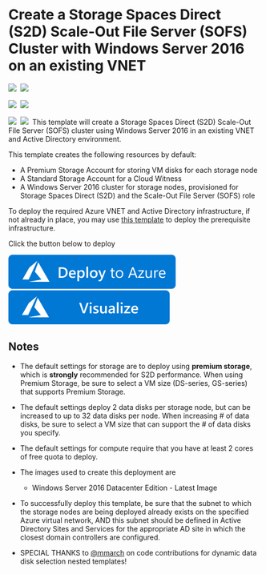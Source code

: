 # Create a Storage Spaces Direct (S2D) Scale-Out File Server (SOFS) Cluster with Windows Server 2016 on an existing VNET

<IMG SRC="https://azurequickstartsservice.blob.core.windows.net/badges/301-storage-spaces-direct-md-zones/PublicLastTestDate.svg" />&nbsp;
<IMG SRC="https://azurequickstartsservice.blob.core.windows.net/badges/301-storage-spaces-direct-md-zones/PublicDeployment.svg" />&nbsp;

<IMG SRC="https://azurequickstartsservice.blob.core.windows.net/badges/301-storage-spaces-direct-md-zones/FairfaxLastTestDate.svg" />&nbsp;
<IMG SRC="https://azurequickstartsservice.blob.core.windows.net/badges/301-storage-spaces-direct-md-zones/FairfaxDeployment.svg" />&nbsp;

<IMG SRC="https://azurequickstartsservice.blob.core.windows.net/badges/301-storage-spaces-direct-md-zones/BestPracticeResult.svg" />&nbsp;
<IMG SRC="https://azurequickstartsservice.blob.core.windows.net/badges/301-storage-spaces-direct-md-zones/CredScanResult.svg" />&nbsp;
This template will create a Storage Spaces Direct (S2D) Scale-Out File Server (SOFS) cluster using Windows Server 2016 in an existing VNET and Active Directory environment.

This template creates the following resources by default:

+	A Premium Storage Account for storing VM disks for each storage node
+   A Standard Storage Account for a Cloud Witness
+	A Windows Server 2016 cluster for storage nodes, provisioned for Storage Spaces Direct (S2D) and the Scale-Out File Server (SOFS) role

To deploy the required Azure VNET and Active Directory infrastructure, if not already in place, you may use <a href="https://github.com/Azure/azure-quickstart-templates/tree/master/active-directory-new-domain-ha-2-dc-zones">this template</a> to deploy the prerequisite infrastructure. 

Click the button below to deploy

<a href="https://portal.azure.com/#create/Microsoft.Template/uri/https%3A%2F%2Fazresiliency.blob.core.windows.net%2F301-storage-spaces-direct-md-zones%2Fazuredeploy.json" target="_blank">
    <img src="https://raw.githubusercontent.com/Azure/azure-quickstart-templates/master/1-CONTRIBUTION-GUIDE/images/deploytoazure.svg?sanitize=true"/>
</a>
<a href="http://armviz.io/#/?load=https%3A%2F%2Fresiliency.blob.core.windows.net%2F301-storage-spaces-direct-md-zones%2Fazuredeploy.json" target="_blank">
    <img src="https://raw.githubusercontent.com/Azure/azure-quickstart-templates/master/1-CONTRIBUTION-GUIDE/images/visualizebutton.svg?sanitize=true"/>
</a>

## Notes

+	The default settings for storage are to deploy using **premium storage**, which is **strongly** recommended for S2D performance.  When using Premium Storage, be sure to select a VM size (DS-series, GS-series) that supports Premium Storage.

+   The default settings deploy 2 data disks per storage node, but can be increased to up to 32 data disks per node.  When increasing # of data disks, be sure to select a VM size that can support the # of data disks you specify.

+ 	The default settings for compute require that you have at least 2 cores of free quota to deploy.

+ 	The images used to create this deployment are
	+ 	Windows Server 2016 Datacenter Edition - Latest Image

+	To successfully deploy this template, be sure that the subnet to which the storage nodes are being deployed already exists on the specified Azure virtual network, AND this subnet should be defined in Active Directory Sites and Services for the appropriate AD site in which the closest domain controllers are configured.

+ SPECIAL THANKS to <a href="https://github.com/mmarch">@mmarch</a> on code contributions for dynamic data disk selection nested templates!


